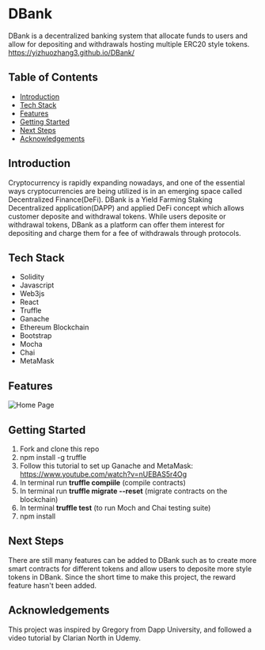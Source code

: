 # **DBank**
DBank is a decentralized banking system that allocate funds to users and allow for depositing and withdrawals hosting multiple ERC20 style tokens.
https://yizhuozhang3.github.io/DBank/

## Table of Contents
- [Introduction](#introduction)
- [Tech Stack](#tech-stack)
- [Features](#features)
- [Getting Started](#getting-started)
- [Next Steps](#next-steps)
- [Acknowledgements](#acknowledgements)

## Introduction
Cryptocurrency is rapidly expanding nowadays, and one of the essential ways cryptocurrencies are being utilized is in an emerging space called Decentralized Finance(DeFi). DBank is a Yield Farming Staking Decentralized application(DAPP) and applied DeFi concept which allows customer deposite and withdrawal tokens. While users deposite or withdrawal tokens, DBank as a platform can offer them interest for depositing and charge them for a fee of withdrawals through protocols.

## Tech Stack
- Solidity
- Javascript
- Web3js
- React
- Truffle
- Ganache
- Ethereum Blockchain
- Bootstrap
- Mocha
- Chai
- MetaMask

## Features
![Home Page](https://media.giphy.com/media/xC23zXOJ6XRJ2tiAhj/giphy.gif)

## Getting Started
1. Fork and clone this repo
2. npm install -g truffle
3. Follow this tutorial to set up Ganache and MetaMask: https://www.youtube.com/watch?v=nUEBAS5r4Og
4. In terminal run **truffle compiile** (compile contracts)
5. In terminal run **truffle migrate --reset** (migrate contracts on the blockchain)
6. In terminal **truffle test** (to run Moch and Chai testing suite)
7. npm install

## Next Steps
There are still many features can be added to DBank such as to create more smart contracts for different tokens and allow users to deposite more style tokens in DBank. Since the short time to make this project, the reward feature hasn't been added. 

## Acknowledgements
This project was inspired by Gregory from Dapp University, and followed a video tutorial by Clarian North in Udemy.
